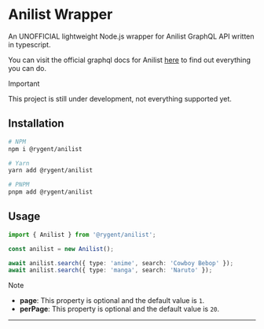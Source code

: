 # Anilist Wrapper

An UNOFFICIAL lightweight Node.js wrapper for Anilist GraphQL API written in typescript.

You can visit the official graphql docs for Anilist [here][anilist docs] to find out everything you can do.

> [!IMPORTANT]
>
> This project is still under development, not everything supported yet.

## Installation

```sh
# NPM
npm i @rygent/anilist

# Yarn
yarn add @rygent/anilist

# PNPM
pnpm add @rygent/anilist
```

## Usage

```ts
import { Anilist } from '@rygent/anilist';

const anilist = new Anilist();

await anilist.search({ type: 'anime', search: 'Cowboy Bebop' });
await anilist.search({ type: 'manga', search: 'Naruto' });
```

> [!NOTE]
>
> -   **page**: This property is optional and the default value is `1`.
> -   **perPage**: This property is optional and the default value is `20`.

---

<!-- LINKS -->

[anilist docs]: https://docs.anilist.co/guide/introduction
